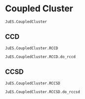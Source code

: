 # Coupled Cluster

```@docs
JuES.CoupledCluster
```

## CCD
```@docs
JuES.CoupledCluster.RCCD
```
```@docs
JuES.CoupledCluster.RCCD.do_rccd
```

## CCSD
```@docs
JuES.CoupledCluster.RCCSD
```
```@docs
JuES.CoupledCluster.RCCSD.do_rccsd
```
